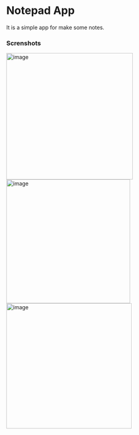 # Notepad App
It is a simple app for make some notes.

### Screnshots

<img width="333" alt="image" src="https://github.com/VaritskiArseniy/notepad/assets/109814366/bf5da14c-5af2-4709-85ff-e687916fffd8">


<img width="326" alt="image" src="https://github.com/VaritskiArseniy/notepad/assets/109814366/24750b49-949c-4912-9e23-38d636e9aef8">


<img width="330" alt="image" src="https://github.com/VaritskiArseniy/notepad/assets/109814366/d6dcfcb1-f1a5-47ce-9ae4-5178aa3f0729">



